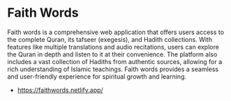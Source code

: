 # Faith Words

Faith words is a comprehensive web application that offers users access to the complete Quran, its tafseer (exegesis), and Hadith collections. With features like multiple translations and audio recitations, users can explore the Quran in depth and listen to it at their convenience. The platform also includes a vast collection of Hadiths from authentic sources, allowing for a rich understanding of Islamic teachings. Faith words provides a seamless and user-friendly experience for spiritual growth and learning.
- https://faithwords.netlify.app/